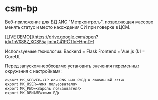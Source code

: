 # csm-bp

Веб-приложение для БД АИС "Метрконтроль", позволяющая массово менять статус и место нахождения СИ при поверке в ЦСМ.

[LIVE DEMO]](https://drive.google.com/open?id=1hVS887_XCSP5ajjmhrC41PCTloHHpnD-)


Используемые технологии:
Backend = Flask
Frontend = Vue.js (UI = CoreUI)

Перед запуском необходимо установить значения переменных окружения с настройками:
```
export MK_SERVER=<IP или DNS-имя СУБД в локальной сети>
export MK_USER=<имя пользователя>
export MK_PWD=<пароль пользователя>
export MK_DBNAME=<имя БД>
```
